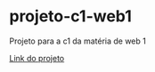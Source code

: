 # projeto-c1-web1
Projeto para a c1 da matéria de web 1

[Link do projeto](https://c1-web1.surge.sh)
